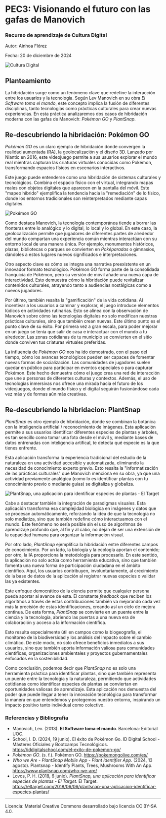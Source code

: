 # PEC3: Visionando el futuro con las gafas de Manovich 

### Recurso de aprendizaje de Cultura Digital 


Autor: Ainhoa Flórez


Fecha: 20 de diciembre de 2024

![Cultura Digital](https://miro.medium.com/max/1400/0*9PyyNvrO2PcD3KuU.png) 



## Planteamiento


La hibridación surge como un fenómeno clave que redefine la interacción entre los usuarios y la tecnología. Según Lev Manovich en su obra _El Software toma el mando_, este concepto implica la fusión de diferentes disciplinas, tanto tecnologías como prácticas culturales para crear nuevas experiencias. En esta práctica analizaremos dos casos de hibridación moderna con las gafas de Manovich: _Pokémon GO_ y _PlantSnap_.


## Re-descubriendo la hibridación: Pokémon GO

_Pokémon GO_ es un claro ejemplo de hibridación donde convergen la realidad aumentada (RA), la geolocalización y el diseño 3D. Lanzado por Niantic en 2016, este videojuego permite a sus usuarios explorar el mundo real mientras capturan las criaturas virtuales conocidas como Pokémon, transformando espacios físicos en escenarios interactivos.

Este  juego puede entenderse como una hibridación de sistemas culturales y tecnológicos. Combina el espacio físico con el virtual, integrando mapas reales con objetos digitales que aparecen en la pantalla del móvil. Este "mapeo híbrido" ejemplifica la tendencia hacia la "remediación" de lo físico, donde los entornos tradicionales son reinterpretados mediante capas digitales.

![Pokémon GO](https://lh3.googleusercontent.com/RGShDyVofSODXIJ0eQ9umAID8tCw9KdqBFrtgCEdrxjJijG1qZBryfECP9IRV1MOJhCk4Za4VYB34DE-hnPesZNNVYMwgHKs9KrNue3LNJRJuw=e365-w1920)

Como destaca Manovich, la tecnología contemporánea tiende a borrar las fronteras entre lo analógico y lo digital, lo local y lo global. En este caso, la geolocalización permite que jugadores de diferentes partes de alrededor del mundo compartan una experiencia común mientras interactúan con su entorno local de una manera única. Por ejemplo, monumentos históricos, plazas, bibliotecas o parques se convierten en _Poképaradas_ o gimnasios, dándoles a estos lugares nuevos significados e interpretaciones.

Otro aspecto clave es cómo se integra una narrativa preexistente en un innovador formato tecnológico. Pokémon GO forma parte de la consolidada franquicia de Pokémon, pero su versión de móvil añade una nueva capa de interactividad. Esto demuestra cómo la hibridación puede revitalizar contenidos culturales, atrayendo tanto a audiencias nostálgicas como a nuevos jugadores.

Por último, también resalta la "gamificación" de la vida cotidiana. Al incentivar a los usuarios a caminar y explorar, el juego introduce elementos lúdicos en actividades rutinarias. Esto se alinea con la observación de Manovich sobre cómo las tecnologías digitales no solo modifican nuestras prácticas culturales, sino que también crean nuevas. Este último punto es el punto clave de su éxito. Por primera vez a gran escala, para poder mejorar en un juego se tenía que salir de casa e interactuar con el mundo a tu alrededor. Las zonas cotidianas de tu municipio se convierten en el sitio donde conviven tus criaturas virtuales preferidas.

La influencia de _Pokémon GO_ nos ha ido demostrado, con el paso del tiempo, cómo los avances tecnológicos pueden ser capaces de fomentar nuevas formas de socialización.  Las comunidades de jugadores suelen quedar en público para participar en eventos especiales o para capturar Pokémon.  Este hecho demuestra cómo el juego crea una red de interacción que une a personas de diferentes culturas y contextos.  Además, el uso de tecnologías inmersivas nos ofrece una mirada hacia el futuro de los videojuegos, donde el mundo físico y el digital seguirán fusionándose cada vez más y de formas aún más creativas.


## Re-descubriendo la hibridacion: PlantSnap

_PlantSnap_ es otro ejemplo de hibridación, donde se combinan la botánica con la inteligencia artificial / reconocimiento de imágenes. Esta aplicación permite a sus usuarios identificar diferentes especies de plantas y árboles, es tan sencillo como tomar una foto desde el móvil y, mediante bases de datos entrenadas con inteligencia artifical, te detecta qué especie es la que tienes enfrente.

Esta aplicación transforma la experiencia tradicional del estudio de la naturaleza en una actividad accesible y automatizada, eliminando la necesidad de conocimiento experto previo. Esto resalta la "informatización de las prácticas culturales" que Manovich menciona en su obra, ya que una actividad previamente analógica (como lo es identificar plantas con tu conocimiento previo o mediante guías) se digitaliza y globaliza.

![PlantSnap, una aplicación para identificar especies de plantas - El Target](https://lh3.googleusercontent.com/proxy/6fMRtcz-Jw7Xtq_LFsf0glCkWt4dQhOLcSCMl9knA_7e-sEd2vZDpgXNnHqvKF38Ggb9riAwZ4Qa1l3GoH8RKIxpI01zVowrSanmzlF6vRgAtq5SOcNWOsE5_Q)

Cabe a destacar también la integración de paradigmas visuales. Esta aplicación transforma esa complejidad biológica en imágenes y datos que se procesan automáticamente, reforzando la idea de que la tecnología no solo mediatiza, sino que también redefine cómo interactuamos con el mundo. Este fenómeno no sería posible sin el uso de algoritmos de aprendizaje profundo que, al fin y al cabo, no dejan de ser una extensión de la capacidad humana para organizar la información visual.

Por otro lado, _PlantSnap_ ejemplifica la hibridación entre diferentes campos de conocimiento. Por un lado, la biología y la ecología aportan el contenido; por otro, la IA proporciona la metodología para procesarlo. En este sentido, la aplicación no solo actúa como herramienta educativa, sino que también fomenta una nueva forma de participación ciudadana en el ámbito científico. Aquí, los usuarios contribuyen, involuntariamente, al crecimiento de la base de datos de la aplicación al registrar nuevas especies o validar las ya existentes.

Este enfoque democrático de la ciencia permite que cualquier persona pueda aportar al avance de esta. El constante _feedback_ que reciben los algoritmos a través de estas contribuciones también va mejorando cada vez más la precisión de estas identificaciones, creando así un ciclo de mejora continua. De esta forma, _PlantSnap_ se convierte en un puente entre la ciencia y la tecnología, abriendo las puertas a una nueva era de colaboración y acceso a la información científica.

Esto resulta especialmente útil en campos como la biogeografía, el monitoreo de la biodiversidad y los análisis del impacto sobre el cambio climático. De este modo, no solo ofrece beneficios inmediatos a sus usuarios, sino que también aporta información valiosa para comunidades científicas, organizaciones ambientales y proyectos gubernamentales enfocados en la sostenibilidad.

Como conclusión, podemos decir que _PlantSnap_ no es solo una herramienta práctica para identificar plantas, sino que también representa un puente entre la tecnología y la naturaleza, permitiendo que actividades cotidianas como identificar especies de plantas se conviertan en oportunidades valiosas de aprendizaje. Esta aplicación nos demuestra del poder que puede llegar a tener la innovación tecnológica para transformar la manera en que entendemos y protegemos nuestro entorno, inspirando un impacto positivo tanto individual como colectivo.


### Referencias y Bibliografía

* Manovich, Lev. (2013). **El Software toma el mando**. Barcelona: Editorial UOC.
* School, I. D. (2024, 19 junio). El éxito de Pokémon Go. ID Digital School - Másteres Oficiales y Bootcamps Tecnológicos.   https://iddigitalschool.com/el-exito-de-pokemon-go/
* _Pokémon GO_. (s. f.). Pokémon GO. https://pokemongolive.com/es/
* _Who we Are - PlantSnap Mobile App - Plant Identifier App_. (2024, 13 agosto). Plantsnap - Identify Plants, Trees, Mushrooms With An App. https://www.plantsnap.com/who-we-are/
* Lovos, P. H. (2018, 6 junio). _PlantSnap, una aplicación para identificar especies de plantas - El Target_. El Target. https://eltarget.com/2018/06/06/plantsnap-una-aplicacion-identificar-especies-plantas/


----

Licencia: Material Creative Commons desarrollado bajo licencia CC BY-SA 4.0. 
